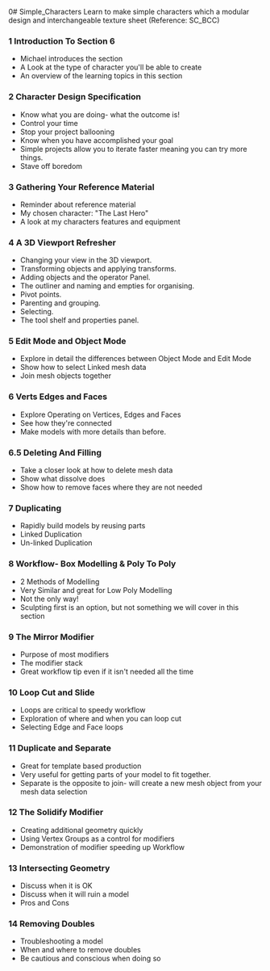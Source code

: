 0# Simple_Characters
Learn to make simple characters which a modular design and interchangeable texture sheet (Reference: SC_BCC)

### 1 Introduction To Section 6
+ Michael introduces the section
+ A Look at the type of character you'll be able to create
+ An overview of the learning topics in this section

### 2 Character Design Specification
+ Know what you are doing- what the outcome is!
+ Control your time
+ Stop your project ballooning
+ Know when you have accomplished your goal
+ Simple projects allow you to iterate faster meaning you can try more things.
+ Stave off boredom

### 3 Gathering Your Reference Material
+ Reminder about reference material
+ My chosen character: "The Last Hero"
+ A look at my characters features and equipment

### 4 A 3D Viewport Refresher
+ Changing your view in the 3D viewport.
+ Transforming objects and applying transforms.
+ Adding objects and the operator Panel.
+ The outliner and naming and empties for organising.
+ Pivot points.
+ Parenting and grouping.
+ Selecting.
+ The tool shelf and properties panel.

### 5 Edit Mode and Object Mode
+ Explore in detail the differences between Object Mode and Edit Mode
+ Show how to select Linked mesh data
+ Join mesh objects together

### 6 Verts Edges and Faces
+ Explore Operating on Vertices, Edges and Faces
+ See how they're connected
+ Make models with more details than before.

### 6.5 Deleting And Filling
+ Take a closer look at how to delete mesh data
+ Show what dissolve does
+ Show how to remove faces where they are not needed

### 7 Duplicating
+ Rapidly build models by reusing parts
+ Linked Duplication
+ Un-linked Duplication

### 8 Workflow- Box Modelling & Poly To Poly
+ 2 Methods of Modelling
+ Very Similar and great for Low Poly Modelling
+ Not the only way!
+ Sculpting first is an option, but not something we will cover in this section

### 9 The Mirror Modifier
+ Purpose of most modifiers
+ The modifier stack
+ Great workflow tip even if it isn't needed all the time

### 10 Loop Cut and Slide
+ Loops are critical to speedy workflow
+ Exploration of where and when you can loop cut
+ Selecting Edge and Face loops

### 11 Duplicate and Separate
+ Great for template based production
+ Very useful for getting parts of your model to fit together.
+ Separate is the opposite to join- will create a new mesh object from your mesh data selection

### 12 The Solidify Modifier
+ Creating additional geometry quickly
+ Using Vertex Groups as a control for modifiers
+ Demonstration of modifier speeding up Workflow

### 13 Intersecting Geometry
+ Discuss when it is OK
+ Discuss when it will ruin a model
+ Pros and Cons

### 14 Removing Doubles
+ Troubleshooting a model
+ When and where to remove doubles
+ Be cautious and conscious when doing so
